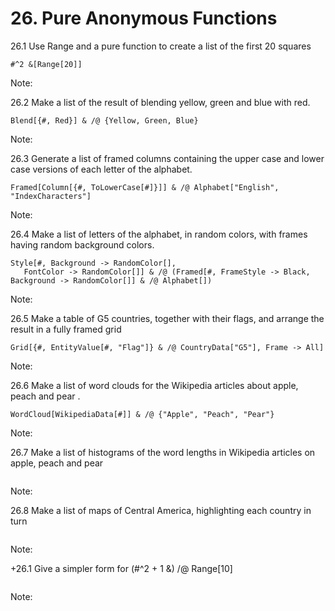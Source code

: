 # 26. Pure Anonymous Functions

26.1 Use Range and a pure function to create a list of the first 20 squares


```Wolfram Language
#^2 &[Range[20]]
```

Note:

26.2 Make a list of the result of blending yellow, green and blue with red.


```Wolfram Language
Blend[{#, Red}] & /@ {Yellow, Green, Blue}
```

Note:

26.3 Generate a list of framed columns containing the upper case and lower case versions of each letter of the alphabet.


```Wolfram Language
Framed[Column[{#, ToLowerCase[#]}]] & /@ Alphabet["English", "IndexCharacters"]
```

Note:

26.4 Make a list of letters of the alphabet, in random colors, with frames having random background colors.


```Wolfram Language
Style[#, Background -> RandomColor[], 
   FontColor -> RandomColor[]] & /@ (Framed[#, FrameStyle -> Black, Background -> RandomColor[]] & /@ Alphabet[])
```

Note:

26.5 Make a table of G5 countries, together with their flags, and arrange the result in a fully framed grid


```Wolfram Language
Grid[{#, EntityValue[#, "Flag"]} & /@ CountryData["G5"], Frame -> All]
```

Note:

26.6 Make a list of word clouds for the Wikipedia articles about apple, peach and pear .


```Wolfram Language
WordCloud[WikipediaData[#]] & /@ {"Apple", "Peach", "Pear"}
```

Note:

26.7 Make a list of histograms of the word lengths in Wikipedia articles on apple, peach and pear


```Wolfram Language

```

Note:

26.8 Make a list of maps of Central America, highlighting each country in turn


```Wolfram Language

```

Note:

+26.1 Give a simpler form for (#^2 + 1 &) /@ Range[10]


```Wolfram Language

```

Note:
